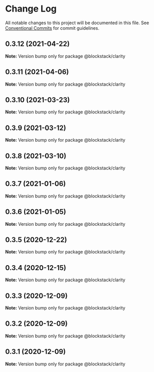 # Change Log

All notable changes to this project will be documented in this file.
See [Conventional Commits](https://conventionalcommits.org) for commit guidelines.

## 0.3.12 (2021-04-22)

**Note:** Version bump only for package @blockstack/clarity





## 0.3.11 (2021-04-06)

**Note:** Version bump only for package @blockstack/clarity





## 0.3.10 (2021-03-23)

**Note:** Version bump only for package @blockstack/clarity





## 0.3.9 (2021-03-12)

**Note:** Version bump only for package @blockstack/clarity





## 0.3.8 (2021-03-10)

**Note:** Version bump only for package @blockstack/clarity





## 0.3.7 (2021-01-06)

**Note:** Version bump only for package @blockstack/clarity





## 0.3.6 (2021-01-05)

**Note:** Version bump only for package @blockstack/clarity





## 0.3.5 (2020-12-22)

**Note:** Version bump only for package @blockstack/clarity





## 0.3.4 (2020-12-15)

**Note:** Version bump only for package @blockstack/clarity





## 0.3.3 (2020-12-09)

**Note:** Version bump only for package @blockstack/clarity





## 0.3.2 (2020-12-09)

**Note:** Version bump only for package @blockstack/clarity





## 0.3.1 (2020-12-09)

**Note:** Version bump only for package @blockstack/clarity
